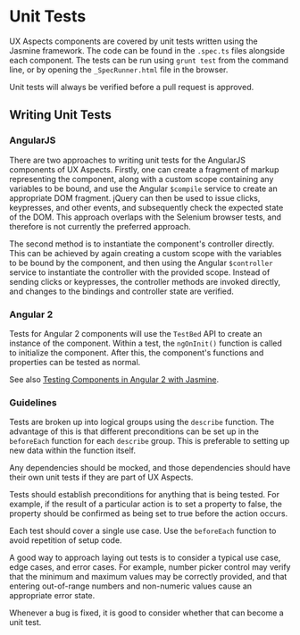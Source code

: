 # Unit Tests

UX Aspects components are covered by unit tests written using the Jasmine framework. The code can be found in the `.spec.ts` files alongside each component. The tests can be run using `grunt test` from the command line, or by opening the `_SpecRunner.html` file in the browser.

Unit tests will always be verified before a pull request is approved.

## Writing Unit Tests

### AngularJS

There are two approaches to writing unit tests for the AngularJS components of UX Aspects. Firstly, one can create a fragment of markup representing the component, along with a custom scope containing any variables to be bound, and use the Angular `$compile` service to create an appropriate DOM fragment. jQuery can then be used to issue clicks, keypresses, and other events, and subsequently check the expected state of the DOM. This approach overlaps with the Selenium browser tests, and therefore is not currently the preferred approach.

The second method is to instantiate the component's controller directly. This can be achieved by again creating a custom scope with the variables to be bound by the component, and then using the Angular `$controller` service to instantiate the controller with the provided scope. Instead of sending clicks or keypresses, the controller methods are invoked directly, and changes to the bindings and controller state are verified.

### Angular 2

Tests for Angular 2 components will use the `TestBed` API to create an instance of the component. Within a test, the `ngOnInit()` function is called to initialize the component. After this, the component's functions and properties can be tested as normal.

See also [Testing Components in Angular 2 with Jasmine](https://semaphoreci.com/community/tutorials/testing-components-in-angular-2-with-jasmine).

### Guidelines

Tests are broken up into logical groups using the `describe` function. The advantage of this is that different preconditions can be set up in the `beforeEach` function for each `describe` group. This is preferable to setting up new data within the function itself.

Any dependencies should be mocked, and those dependencies should have their own unit tests if they are part of UX Aspects.

Tests should establish preconditions for anything that is being tested. For example, if the result of a particular action is to set a property to false, the property should be confirmed as being set to true before the action occurs.

Each test should cover a single use case. Use the `beforeEach` function to avoid repetition of setup code.

A good way to approach laying out tests is to consider a typical use case, edge cases, and error cases. For example, number picker control may verify that the minimum and maximum values may be correctly provided, and that entering out-of-range numbers and non-numeric values cause an appropriate error state.

Whenever a bug is fixed, it is good to consider whether that can become a unit test.